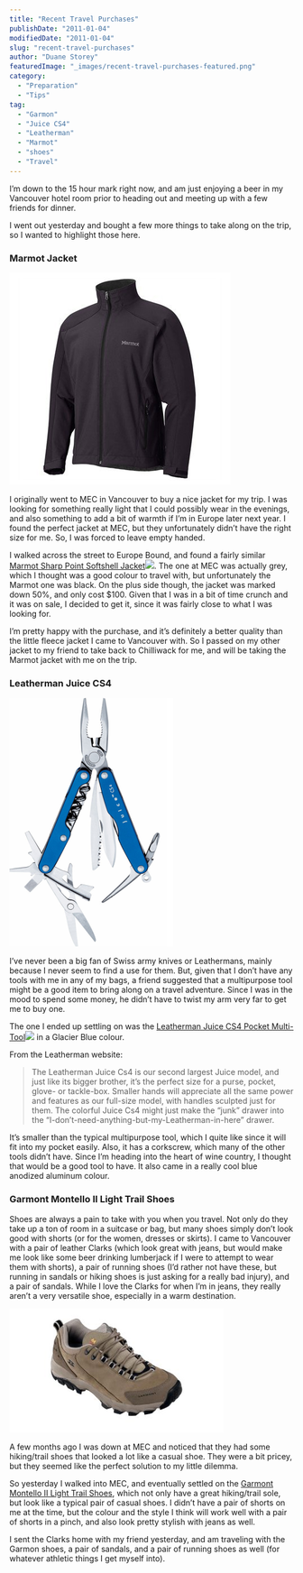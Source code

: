 ```yaml
---
title: "Recent Travel Purchases"
publishDate: "2011-01-04"
modifiedDate: "2011-01-04"
slug: "recent-travel-purchases"
author: "Duane Storey"
featuredImage: "_images/recent-travel-purchases-featured.png"
category:
  - "Preparation"
  - "Tips"
tag:
  - "Garmon"
  - "Juice CS4"
  - "Leatherman"
  - "Marmot"
  - "shoes"
  - "Travel"
---
```


I’m down to the 15 hour mark right now, and am just enjoying a beer in my Vancouver hotel room prior to heading out and meeting up with a few friends for dinner.

I went out yesterday and bought a few more things to take along on the trip, so I wanted to highlight those here.

### Marmot Jacket

[![](_images/recent-travel-purchases-1.png "Screen shot 2011-01-03 at 4.50.36 PM")](http://www.migratorynerd.com/wordpress/wp-content/uploads/2011/01/Screen-shot-2011-01-03-at-4.50.36-PM.png)

I originally went to MEC in Vancouver to buy a nice jacket for my trip. I was looking for something really light that I could possibly wear in the evenings, and also something to add a bit of warmth if I’m in Europe later next year. I found the perfect jacket at MEC, but they unfortunately didn’t have the right size for me. So, I was forced to leave empty handed.

I walked across the street to Europe Bound, and found a fairly similar [Marmot Sharp Point Softshell Jacket](http://www.amazon.com/gp/product/B002LKG5E2?ie=UTF8&tag=duanstor-20&linkCode=as2&camp=1789&creative=9325&creativeASIN=B002LKG5E2)![](_images/http://www.assoc-amazon.com/e/ir?t=duanstor-20&l=as2&o=1&a=B002LKG5E2). The one at MEC was actually grey, which I thought was a good colour to travel with, but unfortunately the Marmot one was black. On the plus side though, the jacket was marked down 50%, and only cost $100. Given that I was in a bit of time crunch and it was on sale, I decided to get it, since it was fairly close to what I was looking for.

I’m pretty happy with the purchase, and it’s definitely a better quality than the little fleece jacket I came to Vancouver with. So I passed on my other jacket to my friend to take back to Chilliwack for me, and will be taking the Marmot jacket with me on the trip.

### Leatherman Juice CS4

[![](_images/recent-travel-purchases-3.png "Screen shot 2011-01-03 at 4.54.25 PM")](http://www.migratorynerd.com/wordpress/wp-content/uploads/2011/01/Screen-shot-2011-01-03-at-4.54.25-PM.png)

I’ve never been a big fan of Swiss army knives or Leathermans, mainly because I never seem to find a use for them. But, given that I don’t have any tools with me in any of my bags, a friend suggested that a multipurpose tool might be a good item to bring along on a travel adventure. Since I was in the mood to spend some money, he didn’t have to twist my arm very far to get me to buy one.

The one I ended up settling on was the [Leatherman Juice CS4 Pocket Multi-Tool](http://www.amazon.com/gp/product/B0007UQ188?ie=UTF8&tag=duanstor-20&linkCode=as2&camp=1789&creative=9325&creativeASIN=B0007UQ188)![](_images/http://www.assoc-amazon.com/e/ir?t=duanstor-20&l=as2&o=1&a=B0007UQ188) in a Glacier Blue colour.

From the Leatherman website:

> The Leatherman Juice Cs4 is our second largest Juice model, and just like its bigger brother, it’s the perfect size for a purse, pocket, glove- or tackle-box. Smaller hands will appreciate all the same power and features as our full-size model, with handles sculpted just for them. The colorful Juice Cs4 might just make the “junk” drawer into the “I-don’t-need-anything-but-my-Leatherman-in-here” drawer.

It’s smaller than the typical multipurpose tool, which I quite like since it will fit into my pocket easily. Also, it has a corkscrew, which many of the other tools didn’t have. Since I’m heading into the heart of wine country, I thought that would be a good tool to have. It also came in a really cool blue anodized aluminum colour.

### Garmont Montello II Light Trail Shoes

Shoes are always a pain to take with you when you travel. Not only do they take up a ton of room in a suitcase or bag, but many shoes simply don’t look good with shorts (or for the women, dresses or skirts). I came to Vancouver with a pair of leather Clarks (which look great with jeans, but would make me look like some beer drinking lumberjack if I were to attempt to wear them with shorts), a pair of running shoes (I’d rather not have these, but running in sandals or hiking shoes is just asking for a really bad injury), and a pair of sandals. While I love the Clarks for when I’m in jeans, they really aren’t a very versatile shoe, especially in a warm destination.

[![](_images/recent-travel-purchases-5.png "Garmont Montello II Light Trail Shoes")](http://www.migratorynerd.com/wordpress/wp-content/uploads/2011/01/Screen-shot-2011-01-03-at-5.01.45-PM.png)

A few months ago I was down at MEC and noticed that they had some hiking/trail shoes that looked a lot like a casual shoe. They were a bit pricey, but they seemed like the perfect solution to my little dilemma.

So yesterday I walked into MEC, and eventually settled on the [Garmont Montello II Light Trail Shoes](http://www.mec.ca/Products/product_detail.jsp?PRODUCT%3C%3Eprd_id=845524442625348&FOLDER%3C%3Efolder_id=2534374302759879), which not only have a great hiking/trail sole, but look like a typical pair of casual shoes. I didn’t have a pair of shorts on me at the time, but the colour and the style I think will work well with a pair of shorts in a pinch, and also look pretty stylish with jeans as well.

I sent the Clarks home with my friend yesterday, and am traveling with the Garmon shoes, a pair of sandals, and a pair of running shoes as well (for whatever athletic things I get myself into).